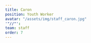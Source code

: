 ```yaml
---
title: Caron
position: Youth Worker
avatar: "/assets/img/staff_caron.jpg"
'"//"': 
team: staff
order: 7
---
```



